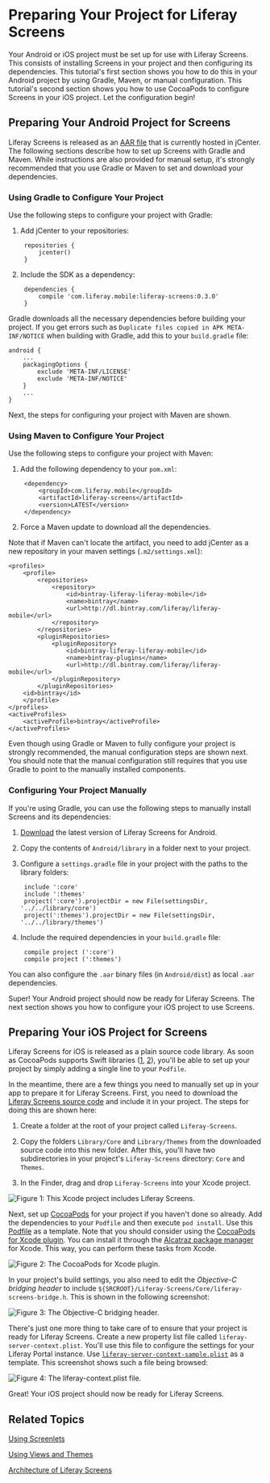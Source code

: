 # Preparing Your Project for Liferay Screens [](id=preparing-your-project-for-liferay-screens)

Your Android or iOS project must be set up for use with Liferay Screens. This 
consists of installing Screens in your project and then configuring its 
dependencies. This tutorial's first section shows you how to do this in your 
Android project by using Gradle, Maven, or manual configuration. This tutorial's 
second section shows you how to use CocoaPods to configure Screens in your iOS 
project. Let the configuration begin! 

## Preparing Your Android Project for Screens [](id=preparing-your-android-project-for-screens)

Liferay Screens is released as an [AAR file](http://tools.android.com/tech-docs/new-build-system/aar-format) 
that is currently hosted in jCenter. The following sections describe how to set 
up Screens with Gradle and Maven. While instructions are also provided for 
manual setup, it's strongly recommended that you use Gradle or Maven to set and 
download your dependencies. 

### Using Gradle to Configure Your Project [](id=using-gradle-to-configure-your-project)

Use the following steps to configure your project with Gradle:

1. Add jCenter to your repositories:

        repositories {
            jcenter()
        }

2. Include the SDK as a dependency:

        dependencies {
            compile 'com.liferay.mobile:liferay-screens:0.3.0'
        }

Gradle downloads all the necessary dependencies before building your project. If 
you get errors such as `Duplicate files copied in APK META-INF/NOTICE` when 
building with Gradle, add this to your `build.gradle` file:

    android {
        ...
        packagingOptions {	
            exclude 'META-INF/LICENSE'
            exclude 'META-INF/NOTICE'
        }
        ...
    }
    
Next, the steps for configuring your project with Maven are shown.

### Using Maven to Configure Your Project [](id=using-maven-to-configure-your-project)

Use the following steps to configure your project with Maven:

1. Add the following dependency to your `pom.xml`:

        <dependency>
            <groupId>com.liferay.mobile</groupId>
            <artifactId>liferay-screens</artifactId>
            <version>LATEST</version>
        </dependency>

2. Force a Maven update to download all the dependencies.

Note that if Maven can't locate the artifact, you need to add jCenter as a new 
repository in your maven settings (`.m2/settings.xml`):

    <profiles>
        <profile>
            <repositories>
                <repository>
                    <id>bintray-liferay-liferay-mobile</id>
                    <name>bintray</name>
                    <url>http://dl.bintray.com/liferay/liferay-mobile</url>
                </repository>
            </repositories>
            <pluginRepositories>
                <pluginRepository>
                    <id>bintray-liferay-liferay-mobile</id>
                    <name>bintray-plugins</name>
                    <url>http://dl.bintray.com/liferay/liferay-mobile</url>
                </pluginRepository>
            </pluginRepositories>
	    <id>bintray</id>
        </profile>
    </profiles>
    <activeProfiles>
        <activeProfile>bintray</activeProfile>
    </activeProfiles>

Even though using Gradle or Maven to fully configure your project is strongly 
recommended, the manual configuration steps are shown next. You should note that 
the manual configuration still requires that you use Gradle to point to the 
manually installed components.

### Configuring Your Project Manually [](id=configuring-your-project-manually)

If you're using Gradle, you can use the following steps to manually install 
Screens and its dependencies: 

1. [Download](https://github.com/liferay/liferay-screens/releases) the latest 
   version of Liferay Screens for Android.

2. Copy the contents of `Android/library` in a folder next to your project.

3. Configure a `settings.gradle` file in your project with the paths to the 
   library folders:

        include ':core'
        include ':themes'
        project(':core').projectDir = new File(settingsDir, '../../library/core')
        project(':themes').projectDir = new File(settingsDir, '../../library/themes')

4. Include the required dependencies in your `build.gradle` file: 

        compile project (':core')
        compile project (':themes')

You can also configure the `.aar` binary files (in `Android/dist`) as local 
`.aar` dependencies.

Super! Your Android project should now be ready for Liferay Screens. The next 
section shows you how to configure your iOS project to use Screens.

## Preparing Your iOS Project for Screens [](id=preparing-your-ios-project-for-screens)

Liferay Screens for iOS is released as a plain source code library. As soon as 
CocoaPods supports Swift libraries ([1](https://github.com/CocoaPods/CocoaPods/pull/2222), [2](https://github.com/CocoaPods/CocoaPods/issues/2272)), 
you'll be able to set up your project by simply adding a single line to your 
`Podfile`. 

In the meantime, there are a few things you need to manually set up in your app 
to prepare it for Liferay Screens. First, you need to download the 
[Liferay Screens source code](https://github.com/liferay/liferay-screens/releases) 
and include it in your project. The steps for doing this are shown here:

1. Create a folder at the root of your project called `Liferay-Screens`.

2. Copy the folders `Library/Core` and `Library/Themes` from the downloaded 
   source code into this new folder. After this, you'll have two subdirectories 
   in your project's `Liferay-Screens` directory: `Core` and `Themes`.
   
3. In the Finder, drag and drop `Liferay-Screens` into your Xcode project.

![Figure 1: This Xcode project includes Liferay Screens.](../../images/screens-ios-project-setup.png)

Next, set up [CocoaPods](http://cocoapods.org) for your project if you haven't 
done so already. Add the dependencies to your `Podfile` and then execute 
`pod install`. Use this [Podfile](https://github.com/liferay/liferay-screens/tree/master/ios/Library/Podfile) 
as a template. Note that you should consider using the 
[CocoaPods for Xcode plugin](https://github.com/kattrali/cocoapods-xcode-plugin). 
You can install it through the [Alcatraz package manager](http://alcatraz.io/) 
for Xcode. This way, you can perform these tasks from Xcode. 

![Figure 2: The CocoaPods for Xcode plugin.](../../images/screens-ios-xcode-cocoapods.png)

In your project's build settings, you also need to edit the 
*Objective-C bridging header* to include 
`${SRCROOT}/Liferay-Screens/Core/liferay-screens-bridge.h`. This is shown in 
the following screenshot:

![Figure 3: The Objective-C bridging header.](../../images/screens-ios-project-header.png)

There's just one more thing to take care of to ensure that your project is ready 
for Liferay Screens. Create a new property list file called 
`liferay-server-context.plist`. You'll use this file to configure the settings 
for your Liferay Portal instance. Use [`liferay-server-context-sample.plist`](https://github.com/liferay/liferay-screens/tree/master/ios/Library/Core/liferay-server-context-sample.plist) 
as a template. This screenshot shows such a file being browsed:

![Figure 4: The `liferay-context.plist` file.](../../images/screens-ios-liferay-context.png)

Great! Your iOS project should now be ready for Liferay Screens. 

## Related Topics [](id=related-topics)

[Using Screenlets](/tutorials/-/knowledge_base/6-2/using-screenlets)

[Using Views and Themes](/tutorials/-/knowledge_base/6-2/using-views-and-themes)

[Architecture of Liferay Screens](/tutorials/-/knowledge_base/6-2/architecture-of-liferay-screens)
